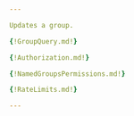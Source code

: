 ```yaml
---

Updates a group.

{!GroupQuery.md!}

{!Authorization.md!}

{!NamedGroupsPermissions.md!}

{!RateLimits.md!}

---
```

